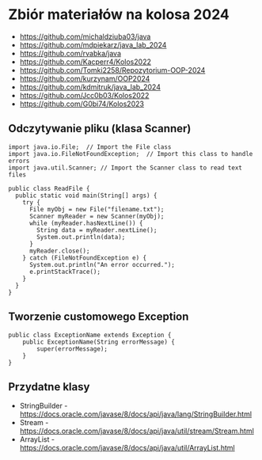 # Zbiór materiałów na kolosa 2024

- https://github.com/michaldziuba03/java
- https://github.com/mdpiekarz/java_lab_2024
- https://github.com/rvabka/java
- https://github.com/Kacperr4/Kolos2022
- https://github.com/Tomki2258/Repozytorium-OOP-2024
- https://github.com/kurzynam/OOP2024
- https://github.com/kdmitruk/java_lab_2024
- https://github.com/Jcc0b03/Kolos2022
- https://github.com/G0bi74/Kolos2023

## Odczytywanie pliku (klasa Scanner)

```
import java.io.File;  // Import the File class
import java.io.FileNotFoundException;  // Import this class to handle errors
import java.util.Scanner; // Import the Scanner class to read text files

public class ReadFile {
  public static void main(String[] args) {
    try {
      File myObj = new File("filename.txt");
      Scanner myReader = new Scanner(myObj);
      while (myReader.hasNextLine()) {
        String data = myReader.nextLine();
        System.out.println(data);
      }
      myReader.close();
    } catch (FileNotFoundException e) {
      System.out.println("An error occurred.");
      e.printStackTrace();
    }
  }
}
```

## Tworzenie customowego Exception

```
public class ExceptionName extends Exception { 
    public ExceptionName(String errorMessage) {
        super(errorMessage);
    }
}

```

## Przydatne klasy

- StringBuilder - https://docs.oracle.com/javase/8/docs/api/java/lang/StringBuilder.html
- Stream - https://docs.oracle.com/javase/8/docs/api/java/util/stream/Stream.html
- ArrayList - https://docs.oracle.com/javase/8/docs/api/java/util/ArrayList.html